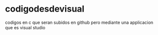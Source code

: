 # codigodesdevisual
codigos en c que seran subidos en github pero mediante una applicacion que es visual studio
